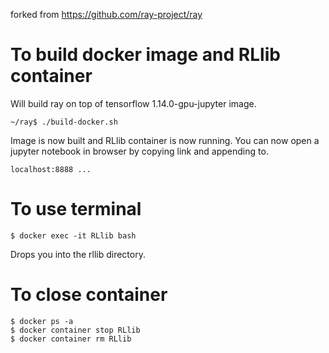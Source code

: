 forked from https://github.com/ray-project/ray

# To build docker image and RLlib container
Will build ray on top of tensorflow 1.14.0-gpu-jupyter image.
```
~/ray$ ./build-docker.sh
```

Image is now built and RLlib container is now running. You can now open a jupyter notebook in browser by copying link and appending to.
```
localhost:8888 ...
```

# To use terminal
```
$ docker exec -it RLlib bash
```

Drops you into the rllib directory.

# To close container
```
$ docker ps -a
$ docker container stop RLlib
$ docker container rm RLlib
```
